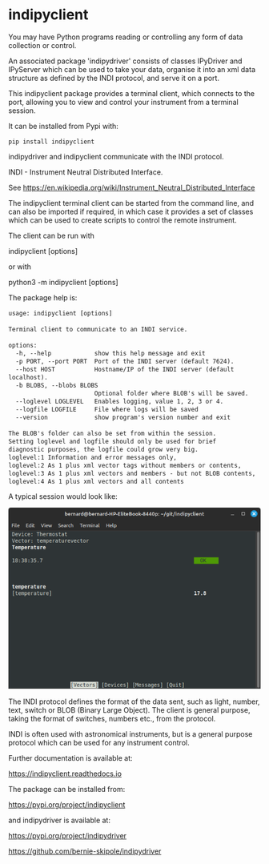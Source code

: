 # indipyclient

You may have Python programs reading or controlling any form of data collection or control.

An associated package 'indipydriver' consists of classes IPyDriver and IPyServer which can be used to take your data, organise it into an xml data structure as defined by the INDI protocol, and serve it on a port.

This indipyclient package provides a terminal client, which connects to the port, allowing you to view and control your instrument from a terminal session.

It can be installed from Pypi with:

    pip install indipyclient

indipydriver and indipyclient communicate with the INDI protocol.

INDI - Instrument Neutral Distributed Interface.

See https://en.wikipedia.org/wiki/Instrument_Neutral_Distributed_Interface

The indipyclient terminal client can be started from the command line, and can also be imported if required, in which case it provides a set of classes which can be used to create scripts to control the remote instrument.

The client can be run with

indipyclient [options]

or with

python3 -m indipyclient [options]

The package help is:

    usage: indipyclient [options]

    Terminal client to communicate to an INDI service.

    options:
      -h, --help            show this help message and exit
      -p PORT, --port PORT  Port of the INDI server (default 7624).
      --host HOST           Hostname/IP of the INDI server (default localhost).
      -b BLOBS, --blobs BLOBS
                            Optional folder where BLOB's will be saved.
      --loglevel LOGLEVEL   Enables logging, value 1, 2, 3 or 4.
      --logfile LOGFILE     File where logs will be saved
      --version             show program's version number and exit

    The BLOB's folder can also be set from within the session.
    Setting loglevel and logfile should only be used for brief
    diagnostic purposes, the logfile could grow very big.
    loglevel:1 Information and error messages only,
    loglevel:2 As 1 plus xml vector tags without members or contents,
    loglevel:3 As 1 plus xml vectors and members - but not BLOB contents,
    loglevel:4 As 1 plus xml vectors and all contents


A typical session would look like:

![Terminal screenshot](https://github.com/bernie-skipole/indipyclient/raw/main/docs/source/usage/image.png)


The INDI protocol defines the format of the data sent, such as light, number, text, switch or BLOB (Binary Large Object). The client is general purpose, taking the format of switches, numbers etc., from the protocol.

INDI is often used with astronomical instruments, but is a general purpose protocol which can be used for any instrument control.

Further documentation is available at:

https://indipyclient.readthedocs.io

The package can be installed from:

https://pypi.org/project/indipyclient

and indipydriver is available at:

https://pypi.org/project/indipydriver

https://github.com/bernie-skipole/indipydriver
